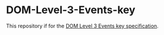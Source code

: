 # DOM-Level-3-Events-key

This repository if for the [DOM Level 3 Events key specification](https://w3c.github.io/DOM-Level-3-Events-key/).
